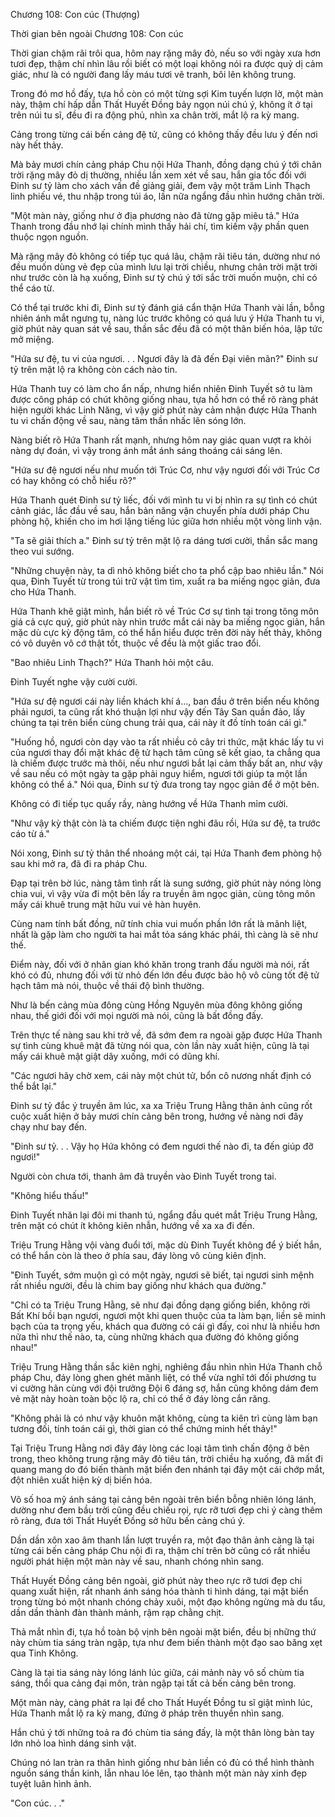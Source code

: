 




Chương 108: Con cúc (Thượng)


Thời gian bên ngoài Chương 108: Con cúc

Thời gian chậm rãi trôi qua, hôm nay rặng mây đỏ, nếu so với ngày xưa hơn tươi đẹp, thậm chí nhìn lâu rồi biết có một loại không nói ra được quỷ dị cảm giác, như là có người đang lấy máu tươi vẽ tranh, bôi lên không trung.

Trong đó mơ hồ đấy, tựa hồ còn có một từng sợi Kim tuyến lượn lờ, một màn này, thậm chí hấp dẫn Thất Huyết Đồng bảy ngọn núi chú ý, không ít ở tại trên núi tu sĩ, đều đi ra động phủ, nhìn xa chân trời, mắt lộ ra kỳ mang.

Cảng trong từng cái bến cảng đệ tử, cũng có không thấy đều lưu ý đến nơi này hết thảy.

Mà bảy mươi chín cảng pháp Chu nội Hứa Thanh, đồng dạng chú ý tới chân trời rặng mây đỏ dị thường, nhiều lần xem xét về sau, hắn gia tốc đối với Đinh sư tỷ làm cho xách vấn đề giảng giải, đem vậy một trăm Linh Thạch linh phiếu vé, thu nhập trong túi áo, lần nữa ngẩng đầu nhìn hướng chân trời.

"Một màn này, giống như ở địa phương nào đã từng gặp miêu tả." Hứa Thanh trong đầu nhớ lại chính mình thấy hải chí, tìm kiếm vậy phần quen thuộc ngọn nguồn.

Mà rặng mây đỏ không có tiếp tục quá lâu, chậm rãi tiêu tán, dường như nó đều muốn dùng vẻ đẹp của mình lưu lại trời chiều, nhưng chân trời mặt trời như trước còn là hạ xuống, Đinh sư tỷ chú ý tới sắc trời muốn muộn, chỉ có thể cáo từ.

Có thể tại trước khi đi, Đinh sư tỷ đánh giá cẩn thận Hứa Thanh vài lần, bỗng nhiên ánh mắt ngưng tụ, nàng lúc trước không có quá lưu ý Hứa Thanh tu vi, giờ phút này quan sát về sau, thần sắc đều đã có một thân biến hóa, lập tức mở miệng.

"Hứa sư đệ, tu vi của ngươi. . . Ngươi đây là đã đến Đại viên mãn?" Đinh sư tỷ trên mặt lộ ra không còn cách nào tin.

Hứa Thanh tuy có làm cho ẩn nấp, nhưng hiển nhiên Đinh Tuyết sở tu làm được công pháp có chút không giống nhau, tựa hồ hơn có thể rõ ràng phát hiện người khác Linh Năng, vì vậy giờ phút này cảm nhận được Hứa Thanh tu vi chấn động về sau, nàng tâm thần nhấc lên sóng lớn.

Nàng biết rõ Hứa Thanh rất mạnh, nhưng hôm nay giác quan vượt ra khỏi nàng dự đoán, vì vậy trong ánh mắt ánh sáng thoáng cái sáng lên.

"Hứa sư đệ ngươi nếu như muốn tới Trúc Cơ, như vậy ngươi đối với Trúc Cơ có hay không có chỗ hiểu rõ?"

Hứa Thanh quét Đinh sư tỷ liếc, đối với mình tu vi bị nhìn ra sự tình có chút cảnh giác, lắc đầu về sau, hắn bản năng vận chuyển phía dưới pháp Chu phòng hộ, khiến cho im hơi lặng tiếng lúc giữa hơn nhiều một vòng linh vận.

"Ta sẽ giải thích a." Đinh sư tỷ trên mặt lộ ra dáng tươi cười, thần sắc mang theo vui sướng.

"Những chuyện này, ta dì nhỏ không biết cho ta phổ cập bao nhiêu lần." Nói qua, Đinh Tuyết từ trong túi trữ vật tìm tìm, xuất ra ba miếng ngọc giản, đưa cho Hứa Thanh.

Hứa Thanh khẽ giật mình, hắn biết rõ về Trúc Cơ sự tình tại trong tông môn giá cả cực quý, giờ phút này nhìn trước mắt cái này ba miếng ngọc giản, hắn mặc dù cực kỳ động tâm, có thể hắn hiểu được trên đời này hết thảy, không có vô duyên vô cớ thật tốt, thuộc về đều là một giấc trao đổi.

"Bao nhiêu Linh Thạch?" Hứa Thanh hỏi một câu.

Đinh Tuyết nghe vậy cười cười.

"Hứa sư đệ ngươi cái này liền khách khí á..., ban đầu ở trên biển nếu không phải ngươi, ta cũng rất khó thuận lợi như vậy đến Tây San quần đảo, lấy chúng ta tại trên biển cùng chung trải qua, cái này ít đồ tính toán cái gì."

"Huống hồ, ngươi còn dạy vào ta rất nhiều cỏ cây tri thức, mặt khác lấy tu vi của ngươi thay đổi mặt khác đệ tử hạch tâm cũng sẽ kết giao, ta chẳng qua là chiếm được trước mà thôi, nếu như ngươi bắt lại cảm thấy bất an, như vậy về sau nếu có một ngày ta gặp phải nguy hiểm, ngươi tới giúp ta một lần không có thể á." Nói qua, Đinh sư tỷ đưa trong tay ngọc giản để ở một bên.

Không có đi tiếp tục quấy rầy, nàng hướng về Hứa Thanh mỉm cười.

"Như vậy kỳ thật còn là ta chiếm được tiện nghi đâu rồi, Hứa sư đệ, ta trước cáo từ á."

Nói xong, Đinh sư tỷ thân thể nhoáng một cái, tại Hứa Thanh đem phòng hộ sau khi mở ra, đã đi ra pháp Chu.

Đạp tại trên bờ lúc, nàng tâm tình rất là sung sướng, giờ phút này nóng lòng chia vui, vì vậy vừa đi một bên lấy ra truyền âm ngọc giản, cùng tông môn mấy cái khuê trung mật hữu vui vẻ hàn huyên.

Cùng nam tính bất đồng, nữ tính chia vui muốn phần lớn rất là mãnh liệt, nhất là gặp làm cho người ta hai mắt tỏa sáng khác phái, thì càng là sẽ như thế.

Điểm này, đối với ở nhân gian khó khăn trong tranh đấu người mà nói, rất khó có đủ, nhưng đối với từ nhỏ đến lớn đều được bảo hộ vô cùng tốt đệ tử hạch tâm mà nói, thuộc về thái độ bình thường.

Như là bến cảng mùa đông cùng Hồng Nguyên mùa đông không giống nhau, thế giới đối với mọi người mà nói, cũng là bất đồng đấy.

Trên thực tế nàng sau khi trở về, đã sớm đem ra ngoài gặp được Hứa Thanh sự tình cùng khuê mật đã từng nói qua, còn lần này xuất hiện, cũng là tại mấy cái khuê mật giật dây xuống, mới có dũng khí.

"Các ngươi hãy chờ xem, cái này một chút tử, bổn cô nương nhất định có thể bắt lại."

Đinh sư tỷ đắc ý truyền âm lúc, xa xa Triệu Trung Hằng thân ảnh cũng rốt cuộc xuất hiện ở bảy mươi chín cảng bên trong, hướng về nàng nơi đây chạy như bay đến.

"Đinh sư tỷ. . . Vậy họ Hứa không có đem ngươi thế nào đi, ta đến giúp đỡ ngươi!"

Người còn chưa tới, thanh âm đã truyền vào Đinh Tuyết trong tai.

"Không hiểu thấu!"

Đinh Tuyết nhăn lại đôi mi thanh tú, ngẩng đầu quét mắt Triệu Trung Hằng, trên mặt có chút ít không kiên nhẫn, hướng về xa xa đi đến.

Triệu Trung Hằng vội vàng đuổi tới, mặc dù Đinh Tuyết không để ý biết hắn, có thể hắn còn là theo ở phía sau, đáy lòng vô cùng kiên định.

"Đinh Tuyết, sớm muộn gì có một ngày, ngươi sẽ biết, tại ngươi sinh mệnh rất nhiều người, đều là chim bay giống như khách qua đường."

"Chỉ có ta Triệu Trung Hằng, sẽ như đại đồng dạng giống biển, không rời Bất Khí bồi bạn ngươi, ngươi một khi quen thuộc của ta làm bạn, liền sẽ minh bạch của ta trọng yếu, khách qua đường có cái gì đấy, coi như là nhiều hơn nữa thì như thế nào, ta, cùng những khách qua đường đó không giống nhau!"

Triệu Trung Hằng thần sắc kiên nghị, nghiêng đầu nhìn nhìn Hứa Thanh chỗ pháp Chu, đáy lòng ghen ghét mãnh liệt, có thể vừa nghĩ tới đối phương tu vi cường hãn cùng với đội trưởng Đội 6 đáng sợ, hắn cũng không dám đem vẻ mặt này hoàn toàn bộc lộ ra, chỉ có thể ở đáy lòng cắn răng.

"Không phải là có như vậy khuôn mặt không, cùng ta kiên trì cùng làm bạn tương đối, tính toán cái gì, thời gian có thể chứng minh hết thảy!"

Tại Triệu Trung Hằng nơi đây đáy lòng các loại tâm tình chấn động ở bên trong, theo không trung rặng mây đỏ tiêu tán, trời chiều hạ xuống, đã mất đi quang mang do đó biến thành mặt biển đen nhánh tại đây một cái chớp mắt, đột nhiên xuất hiện kỳ dị biến hóa.

Vô số hoa mỹ ánh sáng tại cảng bên ngoài trên biển bỗng nhiên lóng lánh, dường như đem bầu trời cũng đều chiếu rọi, rực rỡ tươi đẹp chi ý càng thêm rõ ràng, đưa tới Thất Huyết Đồng sở hữu bến cảng chú ý.

Dần dần xôn xao âm thanh lần lượt truyền ra, một đạo thân ảnh càng là tại từng cái bến cảng pháp Chu nội đi ra, thậm chí trên bờ cũng có rất nhiều người phát hiện một màn này về sau, nhanh chóng nhìn sang.

Thất Huyết Đồng cảng bên ngoài, giờ phút này theo rực rỡ tươi đẹp chi quang xuất hiện, rất nhanh ánh sáng hóa thành ti hình dáng, tại mặt biển trong từng bó một nhanh chóng chảy xuôi, một đạo không ngừng mà du tẩu, dần dần thành đàn thành mảnh, rậm rạp chằng chịt.

Thả mắt nhìn đi, tựa hồ toàn bộ vịnh bên ngoài mặt biển, đều bị những thứ này chùm tia sáng tràn ngập, tựa như đem biến thành một đạo sao băng xẹt qua Tinh Không.

Càng là tại tia sáng này lóng lánh lúc giữa, cái mảnh này vô số chùm tia sáng, thổi qua cảng đại môn, tràn ngập tại tất cả bến cảng bên trong.

Một màn này, càng phát ra lại để cho Thất Huyết Đồng tu sĩ giật mình lúc, Hứa Thanh mắt lộ ra kỳ mang, đứng ở pháp trên thuyền nhìn sang.

Hắn chú ý tới những toả ra đó chùm tia sáng đấy, là một thân lòng bàn tay lớn nhỏ loa hình dáng sinh vật.

Chúng nó lan tràn ra thân hình giống như bản liền có đủ có thể hình thành nguồn sáng thần kinh, lẫn nhau lóe lên, tạo thành một màn này xinh đẹp tuyệt luân hình ảnh.

"Con cúc. . ."




